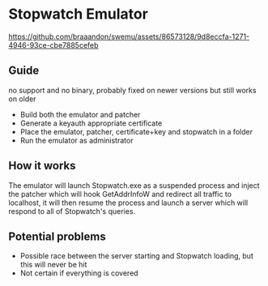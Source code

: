 # Stopwatch Emulator

https://github.com/braaandon/swemu/assets/86573128/9d8eccfa-1271-4946-93ce-cbe7885cefeb

## Guide

no support and no binary, probably fixed on newer versions but still works on older

- Build both the emulator and patcher
- Generate a keyauth appropriate certificate
- Place the emulator, patcher, certificate+key and stopwatch in a folder
- Run the emulator as administrator

## How it works

The emulator will launch Stopwatch.exe as a suspended process and inject the patcher which will hook GetAddrInfoW and redirect all traffic to localhost, it will then resume the process and launch a server which will respond to all of Stopwatch's queries.

## Potential problems

- Possible race between the server starting and Stopwatch loading, but this will never be hit
- Not certain if everything is covered
